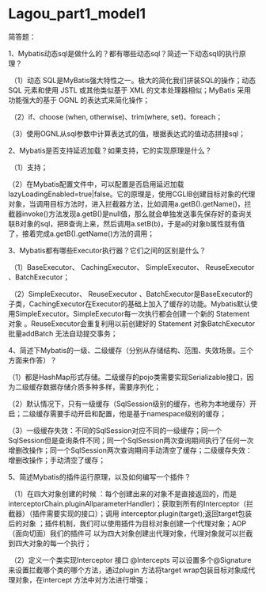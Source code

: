 # Lagou_part1_model1
简答题：

1、Mybatis动态sql是做什么的？都有哪些动态sql？简述一下动态sql的执行原理？

​				（1）动态 SQL是MyBatis强大特性之一。极大的简化我们拼装SQL的操作；动态 SQL 元素和使用 JSTL 或其他类似基于 XML 的文本处理器相似；MyBatis 采用功能强大的基于 OGNL 的表达式来简化操作；

​				（2）if、choose (when, otherwise)、trim(where, set)、foreach；

​				（3）使用OGNL从sql参数中计算表达式的值，根据表达式的值动态拼接sql；



2、Mybatis是否支持延迟加载？如果支持，它的实现原理是什么？

​				（1）支持；

​				（2）在Mybatis配置文件中，可以配置是否启用延迟加载lazyLoadingEnabled=true|false。它的原理是，使用CGLIB创建目标对象的代理对象，当调用目标方法时，进入拦截器方法，比如调用a.getB().getName()，拦截器invoke()方法发现a.getB()是null值，那么就会单独发送事先保存好的查询关联B对象的sql，把B查询上来，然后调用a.setB(b)，于是a的对象b属性就有值了，接着完成a.getB().getName()方法的调用；



3、Mybatis都有哪些Executor执行器？它们之间的区别是什么？

​				（1）BaseExecutor、 CachingExecutor、 SimpleExecutor、 ReuseExecutor 、BatchExecutor；

​				（2）SimpleExecutor、 ReuseExecutor 、BatchExecutor是BaseExecutor的子类，CachingExecutor在Executor的基础上加入了缓存的功能。Mybatis默认使用SimpleExecutor。SimpleExecutor每一次执行都会创建一个新的 Statement 对象 。ReuseExecutor会重复利用以前创建好的 Statement 对象BatchExecutor 批量addBatch 无法自动提交事务；



4、简述下Mybatis的一级、二级缓存（分别从存储结构、范围、失效场景。三个方面来作答）？

​				（1）都是HashMap形式存储。二级缓存的pojo类需要实现Serializable接口，因为二级缓存数据存储介质多种多样，需要序列化；

​				（2）默认情况下，只有一级缓存（SqlSession级别的缓存，也称为本地缓存）开启；二级缓存需要手动开启和配置，他是基于namespace级别的缓存；

​				（3）一级缓存失效：不同的SqlSession对应不同的一级缓存；同一个SqlSession但是查询条件不同；同一个SqlSession两次查询期间执行了任何一次增删改操作；同一个SqlSession两次查询期间手动清空了缓存；二级缓存失效：增删改操作；手动清空了缓存；

5、简述Mybatis的插件运行原理，以及如何编写一个插件？

​				（1）在四大对象创建的时候 ：每个创建出来的对象不是直接返回的，而是interceptorChain.pluginAllparameterHandler)；获取到所有的Interceptor（拦截器）（插件需要实现的接口）；调用 interceptor.plugin(target);返回target包装后的对象 ；插件机制，我们可以使用插件为目标对象创建一个代理对象；AOP（面向切面）我们的插件可 以为四大对象创建出代理对象，代理对象就可以拦截到四大对象的每一个执行； 

​				（2）定义一个类实现Interceptor 接口 @Intercepts 可以设置多个@Signature来设置拦截哪个类的哪个方法，通过plugin 方法将target wrap包装目标对象成代理对象，在intercept 方法中对方法进行增强；